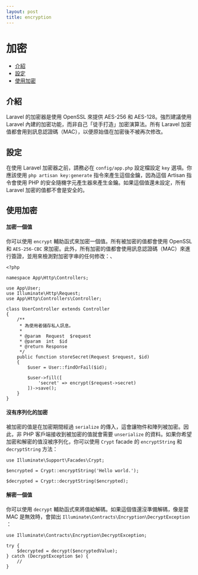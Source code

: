 ```yaml
---
layout: post
title: encryption
---
```

# 加密

- [介紹](#introduction)
- [設定](#configuration)
- [使用加密](#using-the-encrypter)

<a name="introduction"></a>
## 介紹

Laravel 的加密器是使用 OpenSSL 來提供 AES-256 和 AES-128。強烈建議使用 Laravel 內建的加密功能，而非自己「徒手打造」加密演算法。所有 Laravel 加密值都會用到訊息認證碼（MAC），以便原始值在加密後不被再次修改。

<a name="configuration"></a>
## 設定

在使用 Laravel 加密器之前，請務必在 `config/app.php` 設定檔設定 `key` 選項。你應該使用 `php artisan key:generate` 指令來產生這個金鑰，因為這個 Artisan 指令會使用 PHP 的安全隨機字元產生器來產生金鑰。如果這個值還未設定，所有 Laravel 加密的值都不會是安全的。

<a name="using-the-encrypter"></a>
## 使用加密

#### 加密一個值

你可以使用 `encrypt` 輔助函式來加密一個值。所有被加密的值都會使用 OpenSSL 和 `AES-256-CBC` 來加密。此外，所有加密的值都會使用訊息認證碼（MAC）來進行簽證，並用來檢測對加密字串的任何修改：、

    <?php

    namespace App\Http\Controllers;

    use App\User;
    use Illuminate\Http\Request;
    use App\Http\Controllers\Controller;

    class UserController extends Controller
    {
        /**
         * 為使用者儲存私人訊息。
         *
         * @param  Request  $request
         * @param  int  $id
         * @return Response
         */
        public function storeSecret(Request $request, $id)
        {
            $user = User::findOrFail($id);

            $user->fill([
                'secret' => encrypt($request->secret)
            ])->save();
        }
    }

#### 沒有序列化的加密

被加密的值是在加密期間經過 `serialize` 的傳入，這會讓物件和陣列被加密。因此，非 PHP 客戶端接收到被加密的值就會需要 `unserialize` 的資料。如果你希望加密和解密的值沒被序列化，你可以使用 `Crypt` facade 的 `encryptString` 和 `decryptString` 方法：

    use Illuminate\Support\Facades\Crypt;

    $encrypted = Crypt::encryptString('Hello world.');

    $decrypted = Crypt::decryptString($encrypted);

#### 解密一個值

你可以使用 `decrypt` 輔助函式來將值給解碼。如果這個值還沒準備解碼，像是當 MAC 是無效時，會拋出 `Illuminate\Contracts\Encryption\DecryptException` ：

    use Illuminate\Contracts\Encryption\DecryptException;

    try {
        $decrypted = decrypt($encryptedValue);
    } catch (DecryptException $e) {
        //
    }
